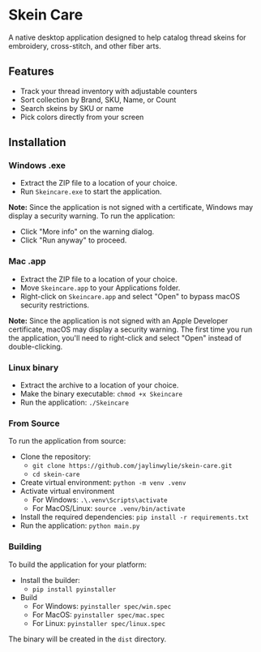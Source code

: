 # Skein Care

A native desktop application designed to help catalog thread skeins for embroidery, cross-stitch, and other fiber arts.

## Features

- Track your thread inventory with adjustable counters
- Sort collection by Brand, SKU, Name, or Count
- Search skeins by SKU or name
- Pick colors directly from your screen

## Installation

### Windows .exe
- Extract the ZIP file to a location of your choice.
- Run `Skeincare.exe` to start the application.

**Note:** Since the application is not signed with a certificate, Windows may display a security warning. To run the application:
- Click "More info" on the warning dialog. 
- Click "Run anyway" to proceed.

### Mac .app
- Extract the ZIP file to a location of your choice.
- Move `Skeincare.app` to your Applications folder.
- Right-click on `Skeincare.app` and select "Open" to bypass macOS security restrictions.

**Note:** Since the application is not signed with an Apple Developer certificate, macOS may display a security warning. The first time you run the application, you'll need to right-click and select "Open" instead of double-clicking.

### Linux binary
- Extract the archive to a location of your choice.
- Make the binary executable: `chmod +x Skeincare`
- Run the application: `./Skeincare`

### From Source
To run the application from source:
- Clone the repository:
  - `git clone https://github.com/jaylinwylie/skein-care.git`
  - `cd skein-care` 
- Create virtual environment: `python -m venv .venv`
- Activate virtual environment
  - For Windows: `.\.venv\Scripts\activate`
  - For MacOS/Linux: `source .venv/bin/activate`
- Install the required dependencies: `pip install -r requirements.txt`
- Run the application: `python main.py`

### Building
To build the application for your platform:
- Install the builder:
  - `pip install pyinstaller`
- Build
  - For Windows: `pyinstaller spec/win.spec`
  - For MacOS: `pyinstaller spec/mac.spec`
  - For Linux: `pyinstaller spec/linux.spec`

The binary will be created in the `dist` directory.
